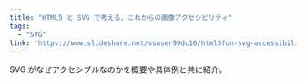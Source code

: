```yaml
---
title: "HTML5 と SVG で考える、これからの画像アクセシビリティ"
tags:
  - "SVG"
link: "https://www.slideshare.net/ssuser99dc16/html5fun-svg-accessibility"
---
```


SVG がなぜアクセシブルなのかを概要や具体例と共に紹介。
